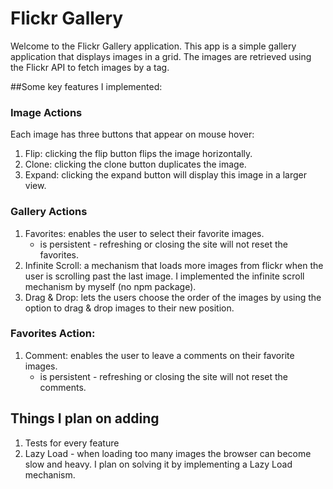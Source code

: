 # Flickr Gallery

Welcome to the Flickr Gallery application.
This app is a simple gallery application that displays images in a grid. The images are retrieved using the Flickr API to fetch images by a tag.

##Some key features I implemented:

### Image Actions
Each image has three buttons that appear on mouse hover:
1. Flip: clicking the flip button flips the image horizontally.
2. Clone: clicking the clone button duplicates the image. 
3. Expand: clicking the expand button will display this image in a larger view.

### Gallery Actions
1. Favorites: enables the user to select their favorite images.  
   * is persistent - refreshing or closing the site will not reset the favorites.
2. Infinite Scroll: a mechanism that loads more images from flickr when the user is scrolling past the last image. I implemented the infinite scroll mechanism by myself (no npm package).
3. Drag & Drop: lets the users choose the order of the images by using the option to drag & drop images to their new position.

### Favorites Action:
1. Comment: enables the user to leave a comments on their favorite images.
   * is persistent - refreshing or closing the site will not reset the comments.

## Things I plan on adding
1. Tests for every feature
2. Lazy Load - when loading too many images the browser can become slow and heavy. I plan on solving it by implementing a Lazy Load mechanism.
